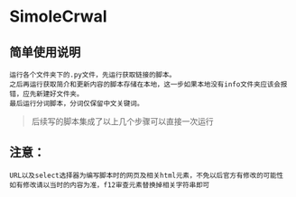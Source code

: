 # SimoleCrwal

## 简单使用说明

    运行各个文件夹下的.py文件，先运行获取链接的脚本。
    之后再运行获取简介和更新内容的脚本存储在本地，这一步如果本地没有info文件夹应该会报错，应先新建好文件夹。
    最后运行分词脚本，分词仅保留中文关键词。

> 后续写的脚本集成了以上几个步骤可以直接一次运行

## 注意：
    URL以及select选择器为编写脚本时的网页及相关html元素，不免以后官方有修改的可能性
    如有修改请以当时的内容为准，f12审查元素替换掉相关字符串即可
